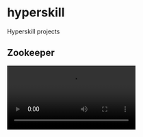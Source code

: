 # hyperskill
Hyperskill projects

## Zookeeper
![Demonstration_zookeeper](res/demonstration_zookeeper.mp4)
